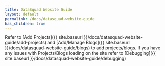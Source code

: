 ```yaml
---
title: DataSquad Website Guide
layout: default
permalink: /docs/datasquad-website-guide
has_children: true
---
```


Refer to [Add Projects]({{ site.baseurl }}/docs/datasquad-website-guide/add-projects) and 
[Add/Manage Blogs]({{ site.baseurl }}/docs/datasquad-website-guide/blogs) to add projects/blogs. 
If you have any issues with Projects/Blogs loading on the site refer to [Debugging]({{ site.baseurl }}/docs/datasquad-website-guide/debugging)